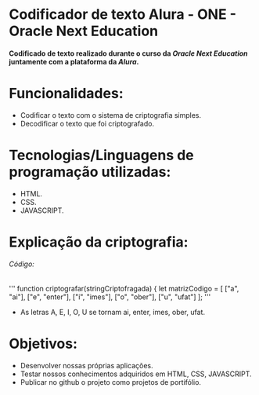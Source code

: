 # **Codificador de texto Alura - ONE - Oracle Next Education**
#### Codificado de texto realizado durante o curso da _**Oracle Next Education**_ juntamente com a plataforma da _**Alura**_.

# **Funcionalidades**:
* Codificar o texto com o sistema de criptografia simples.
* Decodificar o texto que foi criptografado.

# **Tecnologias/Linguagens de programação utilizadas**:
* HTML.
* CSS.
* JAVASCRIPT.

# **Explicação da criptografia**:
###### Código:
''' function criptografar(stringCriptofragada) {
    let matrizCodigo = [
        ["a", "ai"],
        ["e", "enter"],
        ["i", "imes"],
        ["o", "ober"],
        ["u", "ufat"]
    ]; '''
* As letras A, E, I, O, U se tornam ai, enter, imes, ober, ufat.

# **Objetivos**:
* Desenvolver nossas próprias aplicações.
* Testar nossos conhecimentos adquiridos em HTML, CSS, JAVASCRIPT.
* Publicar no github o projeto como projetos de portifólio.
